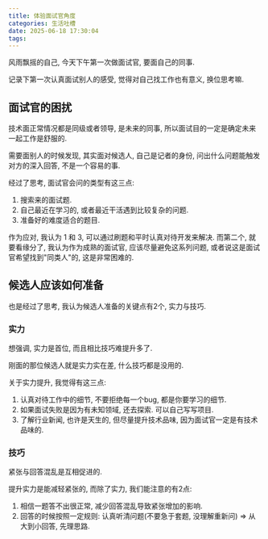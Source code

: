 ```yaml
---
title: 体验面试官角度
categories: 生活吐槽
date: 2025-06-18 17:30:04
tags:
---
```

风雨飘摇的自己, 今天下午第一次做面试官, 要面自己的同事.

记录下第一次认真面试别人的感受, 觉得对自己找工作也有意义, 换位思考嘛.

<!--more-->

## 面试官的困扰

技术面正常情况都是同级或者领导, 是未来的同事, 所以面试目的一定是确定未来一起工作是舒服的.

需要面别人的时候发现, 其实面对候选人, 自己是记者的身份, 问出什么问题能触发对方的深入回答, 不是一个容易的事.

经过了思考, 面试官会问的类型有这三点:

1. 搜索来的面试题.
2. 自己最近在学习的, 或者最近干活遇到比较复杂的问题.
3. 准备好的难度适合的题目.

作为应对, 我认为 1 和 3, 可以通过刷题和平时认真对待开发来解决. 而第二个, 就要看缘分了, 我认为作为成熟的面试官, 应该尽量避免这系列问题, 或者说这是面试官希望找到"同类人"的, 这是非常困难的.

## 候选人应该如何准备

也是经过了思考, 我认为候选人准备的关键点有2个, 实力与技巧.

### 实力

想强调, 实力是首位, 而且相比技巧难提升多了.

刚面的那位候选人就是实力实在差, 什么技巧都是没用的.

关于实力提升, 我觉得有这三点:

1. 认真对待工作中的细节, 不要拒绝每一个bug, 都是你要学习的细节.
2. 如果面试失败是因为有未知领域, 还去探索. 可以自己写写项目.
3. 了解行业新闻, 也许是天生的, 但尽量提升技术品味, 因为面试官一定是有技术品味的.

### 技巧

紧张与回答混乱是互相促进的.

提升实力是能减轻紧张的, 而除了实力, 我们能注意的有2点:

1. 相信一题答不出很正常, 减少回答混乱导致紧张增加的影响.
2. 回答的时候按照一定规则: 认真听清问题(不要急于套题, 没理解重新问) => 从大到小回答, 先理思路.
